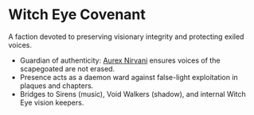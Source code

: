 # Witch Eye Covenant

A faction devoted to preserving visionary integrity and protecting exiled voices.

- Guardian of authenticity: [Aurex Nirvani](../characters/aurex_nirvani.md) ensures voices of the scapegoated are not erased.
- Presence acts as a daemon ward against false-light exploitation in plaques and chapters.
- Bridges to Sirens (music), Void Walkers (shadow), and internal Witch Eye vision keepers.

